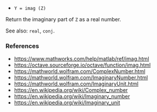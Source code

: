 * `Y = imag (Z)`

Return the imaginary part of `Z` as a real number.

See also: `real`, `conj`.

### References

* https://www.mathworks.com/help/matlab/ref/imag.html
* https://octave.sourceforge.io/octave/function/imag.html
* https://mathworld.wolfram.com/ComplexNumber.html
* https://mathworld.wolfram.com/ImaginaryNumber.html
* https://mathworld.wolfram.com/ImaginaryUnit.html
* https://en.wikipedia.org/wiki/Complex_number
* https://en.wikipedia.org/wiki/Imaginary_number
* https://en.wikipedia.org/wiki/Imaginary_unit
